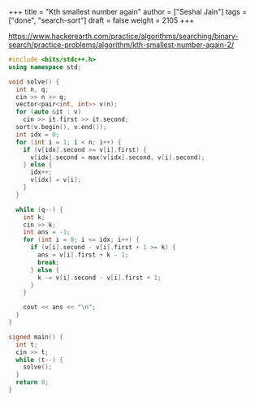 +++
title = "Kth smallest number again"
author = ["Seshal Jain"]
tags = ["done", "search-sort"]
draft = false
weight = 2105
+++

<https://www.hackerearth.com/practice/algorithms/searching/binary-search/practice-problems/algorithm/kth-smallest-number-again-2/>

```cpp
#include <bits/stdc++.h>
using namespace std;

void solve() {
  int n, q;
  cin >> n >> q;
  vector<pair<int, int>> v(n);
  for (auto &it : v)
    cin >> it.first >> it.second;
  sort(v.begin(), v.end());
  int idx = 0;
  for (int i = 1; i < n; i++) {
    if (v[idx].second >= v[i].first) {
      v[idx].second = max(v[idx].second, v[i].second);
    } else {
      idx++;
      v[idx] = v[i];
    }
  }

  while (q--) {
    int k;
    cin >> k;
    int ans = -1;
    for (int i = 0; i <= idx; i++) {
      if (v[i].second - v[i].first + 1 >= k) {
        ans = v[i].first + k - 1;
        break;
      } else {
        k -= v[i].second - v[i].first + 1;
      }
    }

    cout << ans << "\n";
  }
}

signed main() {
  int t;
  cin >> t;
  while (t--) {
    solve();
  }
  return 0;
}
```
